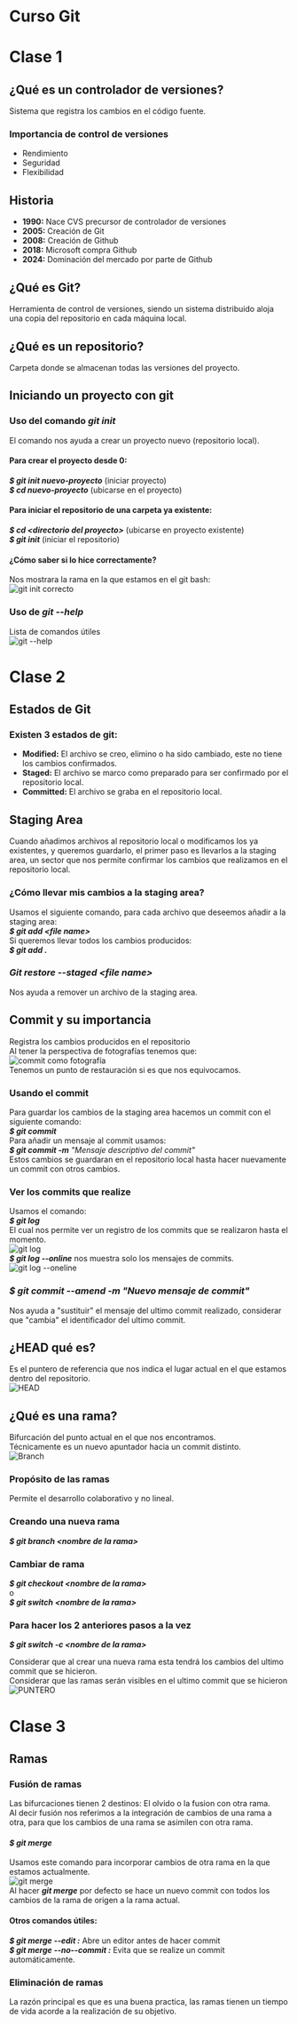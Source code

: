 # Curso Git
# Clase 1
## ¿Qué es un controlador de versiones?
Sistema que registra los cambios en el código fuente.
### Importancia de control de versiones
- Rendimiento
- Seguridad
- Flexibilidad
## Historia
- **1990:** Nace CVS precursor de controlador de versiones
- **2005:** Creación de Git
- **2008:** Creación de Github
- **2018:** Microsoft compra Github
- **2024:** Dominación del mercado por parte de Github
## ¿Qué es Git?
Herramienta de control de versiones, siendo un sistema distribuido aloja una copia del repositorio en cada máquina local.
## ¿Qué es un repositorio?
Carpeta donde se almacenan todas las versiones del proyecto.
## Iniciando un proyecto con git
### Uso del comando *git init*
El comando nos ayuda a crear un proyecto nuevo (repositorio local).  
#### Para crear el proyecto desde 0:
***$ git init nuevo-proyecto*** (iniciar proyecto)  
***$ cd nuevo-proyecto*** (ubicarse en el proyecto)  
#### Para iniciar el repositorio de una carpeta ya existente:
***$ cd &lt;directorio del proyecto&gt;*** (ubicarse en proyecto existente)  
***$ git init*** (iniciar el repositorio)
#### ¿Cómo saber si lo hice correctamente?
Nos mostrara la rama en la que estamos en el git bash:  
![git init correcto](imagenes/2025-05-02%2017_52_33-MINGW64__g_ProyectoGit.png)
### Uso de *git --help*  
Lista de comandos útiles  
![git --help](<imagenes/2025-05-02 18_00_31-MINGW64__g_ProyectoGit.png>)
# Clase 2
## Estados de Git
### Existen 3 estados de git:
- **Modified:** El archivo se creo, elimino o ha sido cambiado, este no tiene los cambios confirmados. 
- **Staged:** El archivo se marco como preparado para ser confirmado por el repositorio local.
- **Committed:** El archivo se graba en el repositorio local.
## Staging Area
Cuando añadimos archivos al repositorio local o modificamos los ya existentes, y queremos guardarlo, el primer paso es llevarlos a la staging area, un sector que nos permite confirmar los cambios que realizamos en el repositorio local.  
### ¿Cómo llevar mis cambios a la staging area?
Usamos el siguiente comando, para cada archivo que deseemos añadir a la staging area:  
***$ git add &lt;file name&gt;***  
Si queremos llevar todos los cambios producidos:  
***$ git add .***  
### *Git restore --staged &lt;file name&gt;* 
Nos ayuda a remover un archivo de la staging area.
## Commit y su importancia
Registra los cambios producidos en el repositorio  
Al tener la perspectiva de fotografías tenemos que:  
![commit como fotografía](<imagenes/2025-05-03 12_15_42-(667) Clase de Git_GitHub- Scesi - 2 - YouTube.png>)  
Tenemos un punto de restauración si es que nos equivocamos.
### Usando el commit
Para guardar los cambios de la staging area hacemos un commit con el siguiente comando:  
***$ git commit***  
Para añadir un mensaje al commit usamos:  
***$ git commit -m*** *"Mensaje descriptivo del commit"*  
Estos cambios se guardaran en el repositorio local hasta hacer nuevamente un commit con otros cambios.   
### Ver los commits que realize
Usamos el comando:  
***$ git log***  
El cual nos permite ver un registro de los commits que se realizaron hasta el momento.  
![git log](<imagenes/2025-05-06 19_31_31-MINGW64__g_ProyectoGit.png>)  
***$ git log --online*** nos muestra solo los mensajes de commits.  
![git log --oneline](<imagenes/2025-05-06 19_35_29-MINGW64__g_ProyectoGit.png>)  
### ***$ git commit --amend -m*** *"Nuevo mensaje de commit"*
Nos ayuda a "sustituir" el mensaje del ultimo commit realizado, considerar que "cambia" el identificador del ultimo commit.
## ¿HEAD qué es?
Es el puntero de referencia que nos indica el lugar actual en el que estamos dentro del repositorio.  
![HEAD](<imagenes/2025-05-06 19_59_44-● ApuntesDeClase.md - ProyectoGit - Visual Studio Code.png>)
## ¿Qué es una rama?
Bifurcación del punto actual en el que nos encontramos.  
Técnicamente es un nuevo apuntador hacia un commit distinto.  
![Branch](<imagenes/2025-05-06 20_06_27-Clase de Git_GitHub- Scesi - 2 - YouTube.png>)
### Propósito de las ramas
Permite el desarrollo colaborativo y no lineal.
### Creando una nueva rama
***$ git branch &lt;nombre de la rama&gt;***
### Cambiar de rama
***$ git checkout &lt;nombre de la rama&gt;***  
o  
***$ git switch &lt;nombre de la rama&gt;***  
### Para hacer los 2 anteriores pasos a la vez
***$ git switch -c &lt;nombre de la rama&gt;***  

Considerar que al crear una nueva rama esta tendrá los cambios del ultimo commit que se hicieron.  
Considerar que las ramas serán visibles en el ultimo commit que se hicieron  
![PUNTERO](<imagenes/2025-05-06 20_31_30-ApuntesDeClase.md - ProyectoGit - Visual Studio Code.png>)  
# Clase 3
## Ramas
### Fusión de ramas
Las bifurcaciones tienen 2 destinos: El olvido o la fusion con otra rama.  
Al decir fusión nos referimos a la integración de cambios de una rama a otra, para que los cambios de una rama se asimilen con otra rama.
#### ***$ git merge***  
Usamos este comando para incorporar cambios de otra rama en la que estamos actualmente.  
![git merge](<imagenes/2025-05-08 18_51_31-Clase de Git_GitHub- Scesi - 3 - YouTube.png>)  
Al hacer ***git merge*** por defecto se hace un nuevo commit con todos los cambios de la rama de origen a la rama actual.
#### Otros comandos útiles:
***$ git merge --edit :*** Abre un editor antes de hacer commit  
***$ git merge --no--commit :*** Evita que se realize un commit automáticamente.  
### Eliminación de ramas
La razón principal es que es una buena practica, las ramas tienen un tiempo de vida acorde a la realización de su objetivo.